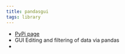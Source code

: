 ```yaml
---
title: pandasgui
tags: library
---
```


- [PyPi page](https://pypi.org/project/pandasgui/)
- GUI Editing and filtering of data via pandas
-